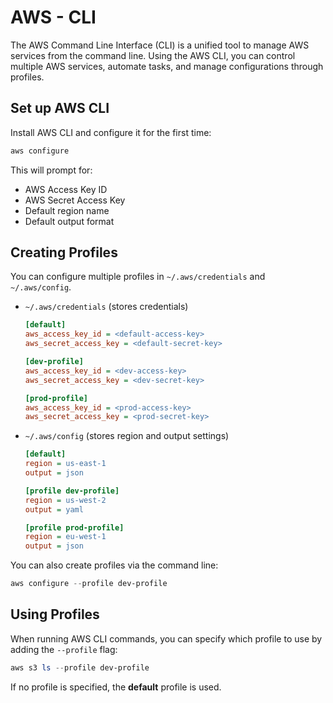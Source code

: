 # AWS - CLI

The AWS Command Line Interface (CLI) is a unified tool to manage AWS services from the command line. Using the AWS CLI, you can control multiple AWS services, automate tasks, and manage configurations through profiles.

## Set up AWS CLI

Install AWS CLI and configure it for the first time:

```ps1
aws configure
```

This will prompt for:

* AWS Access Key ID
* AWS Secret Access Key
* Default region name
* Default output format

## Creating Profiles

You can configure multiple profiles in `~/.aws/credentials` and `~/.aws/config`.

* `~/.aws/credentials` (stores credentials)

    ```ini
    [default]
    aws_access_key_id = <default-access-key>
    aws_secret_access_key = <default-secret-key>

    [dev-profile]
    aws_access_key_id = <dev-access-key>
    aws_secret_access_key = <dev-secret-key>

    [prod-profile]
    aws_access_key_id = <prod-access-key>
    aws_secret_access_key = <prod-secret-key>
    ```

* `~/.aws/config` (stores region and output settings)

    ```ini
    [default]
    region = us-east-1
    output = json

    [profile dev-profile]
    region = us-west-2
    output = yaml

    [profile prod-profile]
    region = eu-west-1
    output = json
    ```

You can also create profiles via the command line:

```ps1
aws configure --profile dev-profile
```

## Using Profiles

When running AWS CLI commands, you can specify which profile to use by adding the `--profile` flag:

```ps1
aws s3 ls --profile dev-profile
```

If no profile is specified, the **default** profile is used.
